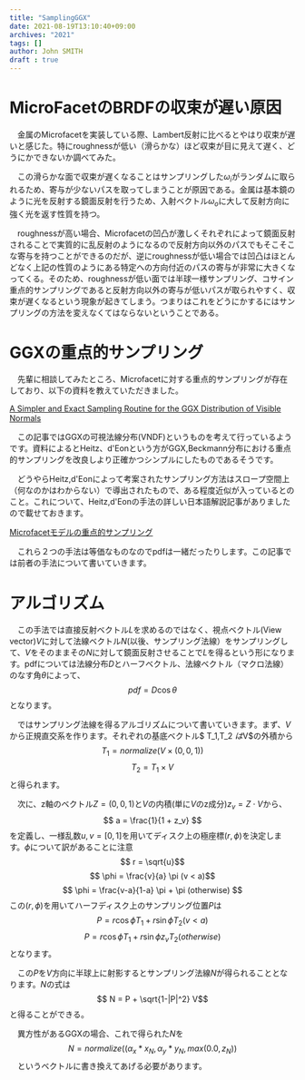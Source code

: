 ```yaml
---
title: "SamplingGGX"
date: 2021-08-19T13:10:40+09:00
archives: "2021"
tags: []
author: John SMITH
draft : true
---
```


# MicroFacetのBRDFの収束が遅い原因
　金属のMicrofacetを実装している際、Lambert反射に比べるとやはり収束が遅いと感じた。特にroughnessが低い（滑らかな）ほど収束が目に見えて遅く、どうにかできないか調べてみた。

　この滑らかな面で収束が遅くなることはサンプリングした$\omega_i$がランダムに取られるため、寄与が少ないパスを取ってしまうことが原因である。金属は基本鏡のように光を反射する鏡面反射を行うため、入射ベクトル$\omega_o$に大して反射方向に強く光を返す性質を持つ。

　roughnessが高い場合、Microfacetの凹凸が激しくそれぞれによって鏡面反射されることで実質的に乱反射のようになるので反射方向以外のパスでもそこそこな寄与を持つことができるのだが、逆にroughnessが低い場合では凹凸はほとんどなく上記の性質のようにある特定への方向付近のパスの寄与が非常に大きくなってくる。そのため、roughnessが低い面では半球一様サンプリング、コサイン重点的サンプリングであると反射方向以外の寄与が低いパスが取られやすく、収束が遅くなるという現象が起きてしまう。つまりはこれをどうにかするにはサンプリングの方法を変えなくてはならないということである。

# GGXの重点的サンプリング
　先輩に相談してみたところ、Microfacetに対する重点的サンプリングが存在しており、以下の資料を教えていただきました。

[A Simpler and Exact Sampling Routine for the GGX Distribution of Visible Normals](https://hal.archives-ouvertes.fr/hal-01509746/document)

　この記事ではGGXの可視法線分布(VNDF)というものを考えて行っているようです。資料によるとHeitz、d'Eonという方がGGX,Beckmann分布における重点的サンプリングを改良しより正確かつシンプルにしたものであるそうです。

　どうやらHeitz,d'Eonによって考案されたサンプリング方法はスロープ空間上（何なのかはわからない）で導出されたもので、ある程度近似が入っているとのこと。これについて、Heitz,d'Eonの手法の詳しい日本語解説記事がありましたので載せておきます。

[Microfacetモデルの重点的サンプリング](https://tatsy.github.io/blog/applications/graphics/1742/)

　これら２つの手法は等価なものなのでpdfは一緒だったりします。この記事では前者の手法について書いていきます。

# アルゴリズム
　この手法では直接反射ベクトル$L$を求めるのではなく、視点ベクトル(View vector)$V$に対して法線ベクトル$N$(以後、サンプリング法線）をサンプリングして、$V$をそのままその$N$に対して鏡面反射させることで$L$を得るという形になります。pdfについては法線分布$D$とハーフベクトル、法線ベクトル（マクロ法線）のなす角$\theta$によって、
$$ pdf = D \cos{\theta} $$
となります。

　ではサンプリング法線を得るアルゴリズムについて書いていきます。まず、$V$から正規直交系を作ります。それぞれの基底ベクトル$ T_1,T_2 $は$V$の外積から
$$ T_1 = normalize(V \times (0,0,1)) $$
$$ T_2 = T_1 \times V $$
と得られます。
　

　次に、z軸のベクトル$Z = (0,0,1)$と$V$の内積(単に$V$のz成分)$z_v = Z \cdot V$から、
$$ a = \frac{1}{1 + z_v} $$
を定義し、一様乱数$u,v = [0,1]$を用いてディスク上の極座標$(r,\phi)$を決定します。$\phi$について訳があることに注意
$$ r = \sqrt{u}$$
$$ \phi = \frac{v}{a} \pi (v < a)$$
$$ \phi = \frac{v-a}{1-a} \pi + \pi (otherwise) $$
この$(r,\phi)$を用いてハーフディスク上のサンプリング位置$P$は
$$ P = r \cos{\phi} T_1 + r \sin{\phi}T_2 (v < a)$$
$$ P = r \cos{\phi} T_1 + r \sin{\phi}z_v T_2 (otherwise)$$
となります。

　この$P$を$V$方向に半球上に射影するとサンプリング法線$N$が得られることとなります。$N$の式は
 $$ N = P + \sqrt{1-|P|^2} V$$
 と得ることができる。

 　異方性があるGGXの場合、これで得られた$N$を
 $$ N = normalize((\alpha_x * x_N,\alpha_y * y_N,max(0.0,z_N))$$
　というベクトルに書き換えてあげる必要があります。

